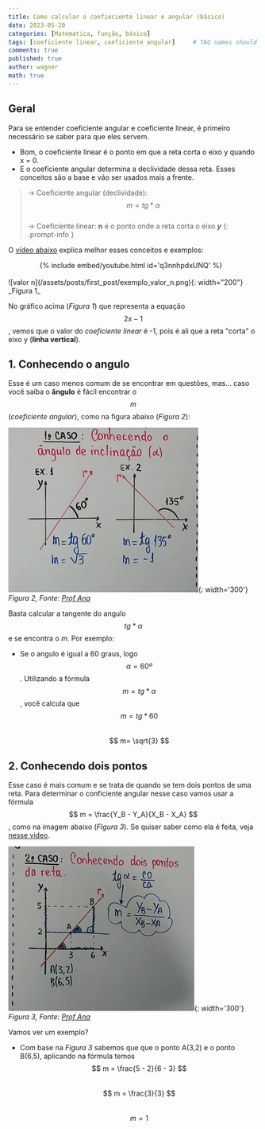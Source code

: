```yaml
---
title: Como calcular o coefieciente linear e angular (básico)
date: 2023-05-20
categories: [Matematica, função, básico]
tags: [coeficiente linear, coeficiente angular]     # TAG names should always be lowercase
comments: true
published: true
author: wagner
math: true
---
```

## Geral
Para se entender coeficiente angular e coeficiente linear, é primeiro necessário se saber para que eles servem. <br>
* Bom, o coeficiente linear é o ponto em que a reta corta o eixo y quando x = 0. <br>
* E o coeficiente angular determina a declividade dessa reta. Esses conceitos são a base e vão ser usados mais a frente. <br>

>-> Coeficiente angular (declividade): $$ m = tg*α $$ <br> 
-> Coeficiente linear: **n** é o ponto onde a reta corta o eixo ***y***
{: .prompt-info }

O [vídeo abaixo](https://www.youtube.com/watch?v=q3nnhpdxUNQ) explica melhor esses conceitos e exemplos:
<div class="video-container">
    {% include embed/youtube.html id='q3nnhpdxUNQ' %}
</div>
<style>
.video-container {
    max-width: 75%;
    margin-left: auto;
    margin-right: auto;
}
.video-container iframe {
    display: block;
    margin: 0 auto;
}
</style>

<br>
![valor n](/assets/posts/first_post/exemplo_valor_n.png){: width="200"}
_Figura 1_

No gráfico acima (*Figura 1*) que representa a equação $$ 2x-1 $$, vemos que o valor do _coeficiente linear_ é -1, pois é ali que a reta "corta" o eixo y (**linha vertical**).

## 1. Conhecendo o angulo
Esse é um caso menos comum de se encontrar em questões, mas... caso você saiba o **ângulo** é fácil encontrar o $$ m $$ (*coeficiente angular*), como na figura abaixo (*Figura 2*):

![case 1](/assets/posts/first_post/caso_1.png){: width='300'}
_Figura 2, Fonte: [Prof Ana](https://youtu.be/q3nnhpdxUNQ)_

Basta calcular a tangente do angulo $$ tg*α $$ e se encontra o *m*. Por exemplo: <br>
* Se o angulo é igual a 60 graus, logo $$ α = 60º $$. Utilizando a fórmula $$ m = tg*α $$, você calcula que <br>
$$ m = tg*60 $$  
$$ m= \sqrt{3} $$

## 2. Conhecendo dois pontos
Esse caso é mais comum e se trata de quando se tem dois pontos de uma reta. Para determinar o conficiente angular nesse caso vamos usar a fórmula $$ m = \frac{Y_B - Y_A}{X_B - X_A} $$, como na imagem abaixo (*FIgura 3*). Se quiser saber como ela é feita, veja [nesse video](https://youtu.be/q3nnhpdxUNQ?t=467).

![case 2](/assets/posts/first_post/caso_2.png){: width='300'}
_Figura 3, Fonte: [Prof Ana](https://youtu.be/q3nnhpdxUNQ)_  

Vamos ver um exemplo?
* Com base na *Figura 3* sabemos que que o ponto A(3,2) e o ponto B(6,5), aplicando na fórmula temos  
$$ m = \frac{5 - 2}{6 - 3} $$    
$$ m = \frac{3}{3} $$  
$$ m = 1 $$